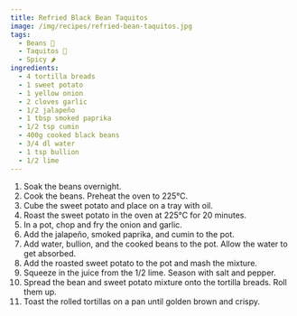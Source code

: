 ```yaml
---
title: Refried Black Bean Taquitos
image: /img/recipes/refried-bean-taquitos.jpg
tags:
  - Beans 🌱
  - Taquitos 🌮
  - Spicy 🌶️
ingredients:
  - 4 tortilla breads
  - 1 sweet potato
  - 1 yellow onion
  - 2 cloves garlic
  - 1/2 jalapeño
  - 1 tbsp smoked paprika
  - 1/2 tsp cumin
  - 400g cooked black beans
  - 3/4 dl water
  - 1 tsp bullion
  - 1/2 lime
---
```


1. Soak the beans overnight.
2. Cook the beans. Preheat the oven to 225°C.
3. Cube the sweet potato and place on a tray with oil.
4. Roast the sweet potato in the oven at 225°C for 20 minutes.
5. In a pot, chop and fry the onion and garlic.
6. Add the jalapeño, smoked paprika, and cumin to the pot.
7. Add water, bullion, and the cooked beans to the pot. Allow the water to get absorbed.
8. Add the roasted sweet potato to the pot and mash the mixture.
9. Squeeze in the juice from the 1/2 lime. Season with salt and pepper.
10. Spread the bean and sweet potato mixture onto the tortilla breads. Roll them up.
11. Toast the rolled tortillas on a pan until golden brown and crispy.
